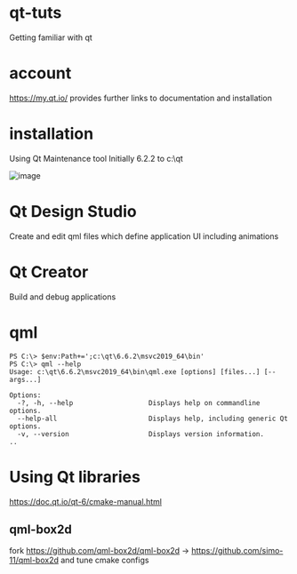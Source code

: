 # qt-tuts
Getting familiar with qt
# account
https://my.qt.io/ provides further links to documentation and installation
# installation
Using Qt Maintenance tool
Initially 6.2.2 to c:\qt

![image](https://github.com/simo-11/qt-tuts/assets/1210784/b1fab852-d74a-4625-9627-8e2627ff0a49)

# Qt Design Studio
Create and edit qml files which define application UI including animations

# Qt Creator
Build and debug applications

# qml 
```
PS C:\> $env:Path+=';c:\qt\6.6.2\msvc2019_64\bin'
PS C:\> qml --help
Usage: c:\qt\6.6.2\msvc2019_64\bin\qml.exe [options] [files...] [-- args...]

Options:
  -?, -h, --help                   Displays help on commandline options.
  --help-all                       Displays help, including generic Qt options.
  -v, --version                    Displays version information.
..
```

# Using Qt libraries

https://doc.qt.io/qt-6/cmake-manual.html

## qml-box2d
fork https://github.com/qml-box2d/qml-box2d -> https://github.com/simo-11/qml-box2d and tune cmake configs
